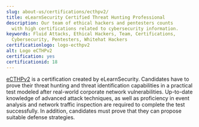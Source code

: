 ```yaml
---
slug: about-us/certifications/ecthpv2/
title: eLearnSecurity Certified Threat Hunting Professional
description: Our team of ethical hackers and pentesters counts
  with high certifications related to cybersecurity information.
keywords: Fluid Attacks, Ethical Hackers, Team, Certifications,
  Cybersecurity, Pentesters, Whitehat Hackers
certificationlogo: logo-ecthpv2
alt: Logo eCTHPv2
certification: yes
certificationid: 18
---
```


[eCTHPv2](https://elearnsecurity.com/product/ecthpv2-certification/)
is a certification created by eLearnSecurity.
Candidates have to prove their threat hunting
and threat identification capabilities
in a practical test modeled after real-world corporate network vulnerabilities.
Up-to-date knowledge of advanced attack techniques,
as well as proficiency in event analysis
and network traffic inspection
are required to complete the test successfully.
In addition,
candidates must prove that they can propose suitable defense strategies.

